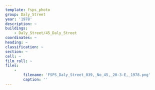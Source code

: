 ```yaml
---
template: fsps_photo
group: Daly_Street
year: '1978'
description: ~
buildings:
    - Daly_Street/45_Daly_Street
coordinates: ~
heading: ~
classification: ~
section: ~
cell: ~
film_roll: ~
files:
    -
        filename: 'FSPS_Daly_Street_039,_No_45,_20-3-E,_1978.png'
        caption: ''
---
```

